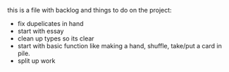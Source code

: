 this is a file with backlog and things to do on the project:


- fix dupelicates in hand
- start with essay
- clean up types so its clear 
- start with basic function like making a hand, shuffle, take/put a card in pile.
- split up work

